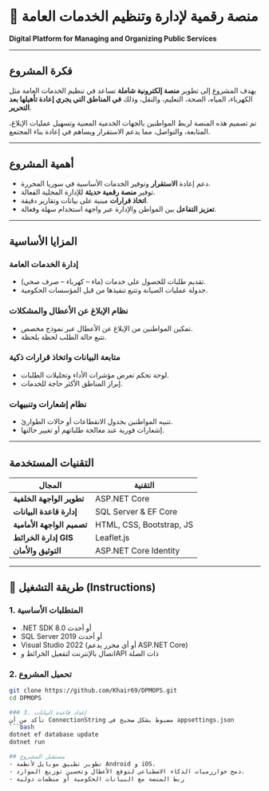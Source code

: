 # 📡 منصة رقمية لإدارة وتنظيم الخدمات العامة

**Digital Platform for Managing and Organizing Public Services**

---

## فكرة المشروع

يهدف المشروع إلى تطوير **منصة إلكترونية شاملة** تساعد في تنظيم الخدمات العامة مثل الكهرباء، المياه، الصحة، التعليم، والنقل، وذلك **في المناطق التي يجري إعادة تأهيلها بعد التحرير**.

تم تصميم هذه المنصة لربط المواطنين بالجهات الخدمية المعنية وتسهيل عمليات الإبلاغ، المتابعة، والتواصل، مما يدعم الاستقرار ويساهم في إعادة بناء المجتمع.

---

## أهمية المشروع

- دعم إعادة **الاستقرار** وتوفير الخدمات الأساسية في سوريا المحررة.
- توفير **منصة رقمية حديثة** للإدارة المحلية الفعالة.
- **اتخاذ قرارات** مبنية على بيانات وتقارير دقيقة.
- **تعزيز التفاعل** بين المواطن والإدارة عبر واجهة استخدام سهلة وفعالة.

---

## المزايا الأساسية

### إدارة الخدمات العامة

- تقديم طلبات للحصول على خدمات (ماء – كهرباء – صرف صحي).
- جدولة عمليات الصيانة وتتبع تنفيذها من قبل المؤسسات الحكومية.

### نظام الإبلاغ عن الأعطال والمشكلات

- تمكين المواطنين من الإبلاغ عن الأعطال عبر نموذج مخصص.
- تتبع حالة الطلب لحظة بلحظة.

### متابعة البيانات واتخاذ قرارات ذكية

- لوحة تحكم تعرض مؤشرات الأداء وتحليلات الطلبات.
- إبراز المناطق الأكثر حاجة للخدمات.

### نظام إشعارات وتنبيهات

- تنبيه المواطنين بجدول الانقطاعات أو حالات الطوارئ.
- إشعارات فورية عند معالجة طلباتهم أو تغيير حالتها.

---

## التقنيات المستخدمة

| المجال                     | التقنية                  |
| -------------------------- | ------------------------ |
| **تطوير الواجهة الخلفية**  | ASP.NET Core             |
| **إدارة قاعدة البيانات**   | SQL Server & EF Core     |
| **تصميم الواجهة الأمامية** | HTML, CSS, Bootstrap, JS |
| **إدارة الخرائط GIS**      | Leaflet.js               |
| **التوثيق والأمان**        | ASP.NET Core Identity    |

---

## 🚀 طريقة التشغيل (Instructions)

### 1. المتطلبات الأساسية

- .NET SDK 8.0 أو أحدث
- SQL Server 2019 أو أحدث
- Visual Studio 2022 (أو أي محرر يدعم ASP.NET Core)
- اتصال بالإنترنت لتفعيل الخرائط وAPI ذات الصلة

### 2. تحميل المشروع

````bash
git clone https://github.com/Khair69/DPMOPS.git
cd DPMOPS

### 3. إعداد قاعدة البيانات
تأكد من أن ConnectionString مضبوط بشكل صحبح في appsettings.json
```bash
dotnet ef database update
dotnet run

## مستقبل المشروع
- تطوير تطبيق موبايل لأنظمة Android و iOS.
- دمج خوارزميات الذكاء الاصطناعي لتوقع الأعطال وتحسين توزيع الموارد.
- ربط المنصة مع البيانات الحكومية أو منظمات دولية
````
